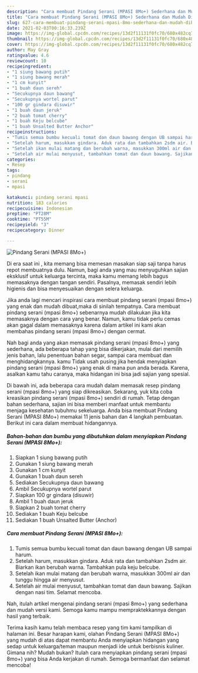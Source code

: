 ```yaml
---
description: "Cara membuat Pindang Serani (MPASI 8Mo+) Sederhana dan Mudah Dibuat"
title: "Cara membuat Pindang Serani (MPASI 8Mo+) Sederhana dan Mudah Dibuat"
slug: 627-cara-membuat-pindang-serani-mpasi-8mo-sederhana-dan-mudah-dibuat
date: 2021-02-03T00:16:33.239Z
image: https://img-global.cpcdn.com/recipes/13d2f11131f0fc70/680x482cq70/pindang-serani-mpasi-8mo-foto-resep-utama.jpg
thumbnail: https://img-global.cpcdn.com/recipes/13d2f11131f0fc70/680x482cq70/pindang-serani-mpasi-8mo-foto-resep-utama.jpg
cover: https://img-global.cpcdn.com/recipes/13d2f11131f0fc70/680x482cq70/pindang-serani-mpasi-8mo-foto-resep-utama.jpg
author: May Gray
ratingvalue: 4.6
reviewcount: 10
recipeingredient:
- "1 siung bawang putih"
- "1 siung bawang merah"
- "1 cm kunyit"
- "1 buah daun sereh"
- "Secukupnya daun bawang"
- "Secukupnya wortel parut"
- "100 gr gindara disuwir"
- "1 buah daun jeruk"
- "2 buah tomat cherry"
- "1 buah Keju belcube"
- "1 buah Unsalted Butter Anchor"
recipeinstructions:
- "Tumis semua bumbu kecuali tomat dan daun bawang dengan UB sampai harum."
- "Setelah harum, masukkan gindara. Aduk rata dan tambahkan 2sdm air. Biarkan ikan berubah warna. Tambahkan pula keju belcube."
- "Setelah ikan mulai matang dan berubah warna, masukkan 300ml air dan tunggu hingga air menyusut."
- "Setelah air mulai menyusut, tambahkan tomat dan daun bawang. Sajikan dengan nasi tim. Selamat mencoba."
categories:
- Resep
tags:
- pindang
- serani
- mpasi

katakunci: pindang serani mpasi 
nutrition: 183 calories
recipecuisine: Indonesian
preptime: "PT28M"
cooktime: "PT55M"
recipeyield: "3"
recipecategory: Dinner

---
```



![Pindang Serani (MPASI 8Mo+)](https://img-global.cpcdn.com/recipes/13d2f11131f0fc70/680x482cq70/pindang-serani-mpasi-8mo-foto-resep-utama.jpg)

Di era  saat ini , kita memang bisa memesan masakan siap saji tanpa harus repot membuatnya dulu. Namun, bagi anda yang mau menyuguhkan sajian eksklusif untuk keluarga tercinta, maka kamu memang lebih bagus memasaknya dengan tangan sendiri. Pasalnya, memasak sendiri lebih higienis dan bisa menyesuaikan dengan selera keluarga.

Jika anda lagi mencari inspirasi cara membuat pindang serani (mpasi 8mo+) yang enak dan mudah dibuat,maka di sinilah tempatnya. Cara membuat pindang serani (mpasi 8mo+)  sebenarnya mudah dilakukan jika kita memasaknya dengan cara yang benar. Namun, kamu tidak perlu cemas akan gagal dalam memasaknya 
karena dalam artikel ini kami akan membahas pindang serani (mpasi 8mo+) dengan cermat.  



Nah bagi anda yang akan memasak pindang serani (mpasi 8mo+) yang sederhana, ada beberapa tahap yang bisa dikerjakan, mulai dari memilih jenis bahan, lalu penentuan bahan segar, sampai cara membuat dan menghidangkannya. kamu Tidak usah pusing jika hendak menyiapkan pindang serani (mpasi 8mo+) yang enak di mana pun anda berada. Karena, asalkan kamu  tahu caranya, maka hidangan ini bisa jadi sajian yang spesial.

Di bawah ini, ada beberapa cara mudah dalam memasak resep pindang serani (mpasi 8mo+) yang siap dikreasikan. Sekarang, yuk kita coba kreasikan pindang serani (mpasi 8mo+) sendiri di rumah. Tetap dengan bahan sederhana, sajian ini bisa memberi manfaat untuk membantu menjaga kesehatan tubuhmu sekeluarga. Anda bisa membuat Pindang Serani (MPASI 8Mo+) memakai 11 jenis bahan dan 4 langkah pembuatan. Berikut ini cara dalam membuat hidangannya.

<!--inarticleads1-->

##### Bahan-bahan dan bumbu yang dibutuhkan dalam menyiapkan Pindang Serani (MPASI 8Mo+):

1. Siapkan 1 siung bawang putih
1. Gunakan 1 siung bawang merah
1. Gunakan 1 cm kunyit
1. Gunakan 1 buah daun sereh
1. Sediakan Secukupnya daun bawang
1. Ambil Secukupnya wortel parut
1. Siapkan 100 gr gindara (disuwir)
1. Ambil 1 buah daun jeruk
1. Siapkan 2 buah tomat cherry
1. Sediakan 1 buah Keju belcube
1. Sediakan 1 buah Unsalted Butter (Anchor)




<!--inarticleads2-->

##### Cara membuat Pindang Serani (MPASI 8Mo+):

1. Tumis semua bumbu kecuali tomat dan daun bawang dengan UB sampai harum.
1. Setelah harum, masukkan gindara. Aduk rata dan tambahkan 2sdm air. Biarkan ikan berubah warna. Tambahkan pula keju belcube.
1. Setelah ikan mulai matang dan berubah warna, masukkan 300ml air dan tunggu hingga air menyusut.
1. Setelah air mulai menyusut, tambahkan tomat dan daun bawang. Sajikan dengan nasi tim. Selamat mencoba.




Nah, itulah artikel mengenai  pindang serani (mpasi 8mo+)  yang sederhana dan mudah versi kami. Semoga kamu mampu mempraktekkannya dengan hasil yang terbaik. 

Terima kasih kamu telah membaca resep yang tim kami tampilkan di halaman ini. Besar harapan kami, olahan  Pindang Serani (MPASI 8Mo+) yang mudah di atas dapat membantu Anda menyiapkan hidangan yang sedap untuk keluarga/teman maupun menjadi ide untuk berbisnis kuliner. Gimana nih? Mudah bukan? Itulah cara menyiapkan pindang serani (mpasi 8mo+) yang bisa Anda kerjakan di rumah. Semoga bermanfaat dan selamat mencoba!

